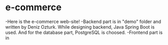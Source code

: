 # e-commerce

-Here is the e-commerce web-site!
-Backend part is in "demo" folder and written by Deniz Ozturk. While designing backend, Java Spring Boot is used. And for the database part, PostgreSQL is choosed.
-Frontend part is in 
